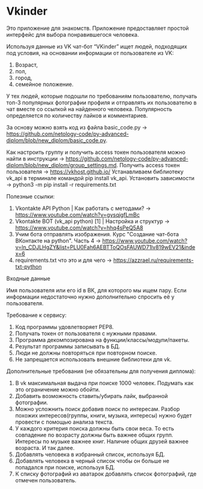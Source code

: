 # Vkinder

Это приложение для знакомств. Приложение предоставляет простой интерфейс для выбора понравившегося человека.

Используя данные из VK чат-бот “VKinder” ищет людей, подходящих под условия, на основании информации от пользователе из VK:
1. Возраст,
2. пол,
3. город,
4. семейное положение.

 У тех людей, которые подошли по требованиям пользователю, получать топ-3 популярных фотографии профиля и отправлять их пользователю в чат вместе со ссылкой на найденного человека.
Популярность определяется по количеству лайков и комментариев.

За основу можно взять код из файла basic_code.py -> https://github.com/netology-code/py-advanced-diplom/blob/new_diplom/basic_code.py.

Как настроить группу и получить access токен пользователя можно найти в инструкции -> https://github.com/netology-code/py-advanced-diplom/blob/new_diplom/group_settings.md.
Получить access токен пользователя -> https://vkhost.github.io/
Устанавливаем библиотеку vk_api в терминале командой pip install vk_api.
Установить зависимости -> python3 -m pip install -r requirements.txt

Полезные ссылки:
 1. Vkontakte API Python | Как работать с методами? -> https://www.youtube.com/watch?v=gysqjgfLmBc
 2. Vkontakte BOT (vk_api python) [1] | Настройка и структур -> https://www.youtube.com/watch?v=hhq4sPeQ5A8
 3. Учим бота отправлять изображения. Курс "Создание чат-бота ВКонтакте на python". Часть 4 -> https://www.youtube.com/watch?v=ln_CDJLHgZY&list=PLU0Fah6AEBTToQOsFAUWD71lv819wEV21&index=6
 4. requirements.txt что это и для чего -> https://azzrael.ru/requirements-txt-python

 Входные данные

Имя пользователя или его id в ВК, для которого мы ищем пару.
Если информации недостаточно нужно дополнительно спросить её у пользователя.

 Требование к сервису:
1. Код программы удовлетворяет PEP8.
2. Получать токен от пользователя с нужными правами.
3. Программа декомпозирована на функции/классы/модули/пакеты.
4. Результат программы записывать в БД.
5. Люди не должны повторяться при повторном поиске.
6. Не запрещается использовать внешние библиотеки для vk.

 Дополнительные требования (не обязательны для получения диплома):
1. В vk максимальная выдача при поиске 1000 человек. Подумать как это ограничение можно обойти.
2. Добавить возможность ставить/убирать лайк, выбранной фотографии.
3. Можно усложнить поиск добавив поиск по интересам. Разбор похожих интересов(группы, книги, музыка, интересы) нужно будет провести с помощью анализа текста.
4. У каждого критерия поиска должны быть свои веса. То есть совпадение по возрасту должны быть важнее общих групп. Интересы по музыке важнее книг. Наличие общих друзей важнее возраста. И так далее.
5. Добавлять человека в избранный список, используя БД.
6. Добавлять человека в черный список чтобы он больше не попадался при поиске, используя БД.
7. К списку фотографий из аватарок добавлять список фотографий, где отмечен пользователь.
